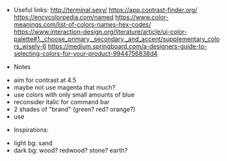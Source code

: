 * Useful links:
http://terminal.sexy/
https://app.contrast-finder.org/
https://encycolorpedia.com/named
https://www.color-meanings.com/list-of-colors-names-hex-codes/
https://www.interaction-design.org/literature/article/ui-color-palette#1._choose_primary,_secondary,_and_accent/supplementary_colors_wisely-6
https://medium.springboard.com/a-designers-guide-to-selecting-colors-for-your-product-9944756838d4

* Notes
- aim for contrast at 4.5
- maybe not use magenta that much?
- use colors with only small amounts of blue
- reconsider italic for command bar
- 2 shades of "brand" (green? red? orange?)
- use 

* Inspirations:
- light bg: sand
- dark bg: wood? redwood? stone? earth?
